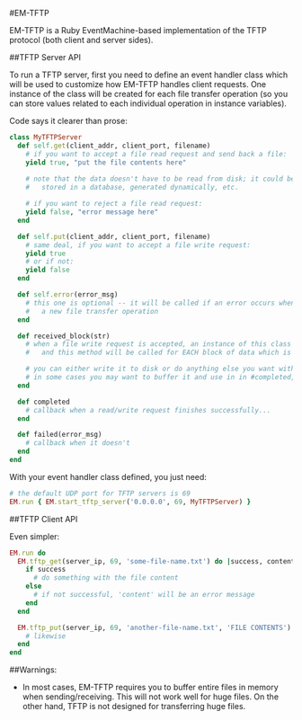#EM-TFTP

EM-TFTP is a Ruby EventMachine-based implementation of the TFTP protocol (both client and server sides).

##TFTP Server API

To run a TFTP server, first you need to define an event handler class which will be used to customize how EM-TFTP handles client requests. One instance of the class will be created for each file transfer operation (so you can store values related to each individual operation in instance variables).

Code says it clearer than prose:

```ruby
class MyTFTPServer
  def self.get(client_addr, client_port, filename)
    # if you want to accept a file read request and send back a file:
    yield true, "put the file contents here"
    
    # note that the data doesn't have to be read from disk; it could be cached in memory,
    #   stored in a database, generated dynamically, etc.

    # if you want to reject a file read request:
    yield false, "error message here"
  end

  def self.put(client_addr, client_port, filename)
    # same deal, if you want to accept a file write request:
    yield true
    # or if not:
    yield false
  end

  def self.error(error_msg)
    # this one is optional -- it will be called if an error occurs when establishing
    #   a new file transfer operation
  end

  def received_block(str)
    # when a file write request is accepted, an instance of this class will be created
    #   and this method will be called for EACH block of data which is received

    # you can either write it to disk or do anything else you want with it
    # in some cases you may want to buffer it and use in in #completed, below
  end

  def completed
    # callback when a read/write request finishes successfully...
  end

  def failed(error_msg)
    # callback when it doesn't
  end
end
```

With your event handler class defined, you just need:

```ruby
# the default UDP port for TFTP servers is 69
EM.run { EM.start_tftp_server('0.0.0.0', 69, MyTFTPServer) }
```

##TFTP Client API

Even simpler:

```ruby
EM.run do
  EM.tftp_get(server_ip, 69, 'some-file-name.txt') do |success, content|
    if success
      # do something with the file content
    else
      # if not successful, 'content' will be an error message
    end
  end

  EM.tftp_put(server_ip, 69, 'another-file-name.txt', 'FILE CONTENTS') do |success, err_msg|
    # likewise
  end
end
```

##Warnings:

- In most cases, EM-TFTP requires you to buffer entire files in memory when sending/receiving. This will not work well for huge files. On the other hand, TFTP is not designed for transferring huge files.